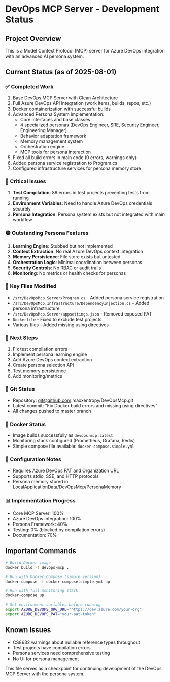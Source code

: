 # DevOps MCP Server - Development Status

## Project Overview
This is a Model Context Protocol (MCP) server for Azure DevOps integration with an advanced AI persona system.

## Current Status (as of 2025-08-01)

### ✅ Completed Work
1. Base DevOps MCP Server with Clean Architecture
2. Full Azure DevOps API integration (work items, builds, repos, etc.)
3. Docker containerization with successful builds
4. Advanced Persona System implementation:
   - Core interfaces and base classes
   - 4 specialized personas (DevOps Engineer, SRE, Security Engineer, Engineering Manager)
   - Behavior adaptation framework
   - Memory management system
   - Orchestration engine
   - MCP tools for persona interaction
5. Fixed all build errors in main code (0 errors, warnings only)
6. Added persona service registration to Program.cs
7. Configured infrastructure services for persona memory store

### 🔴 Critical Issues
1. **Test Compilation**: 89 errors in test projects preventing tests from running
2. **Environment Variables**: Need to handle Azure DevOps credentials securely
3. **Persona Integration**: Persona system exists but not integrated with main workflow

### 🟡 Outstanding Persona Features
1. **Learning Engine**: Stubbed but not implemented
2. **Context Extraction**: No real Azure DevOps context integration
3. **Memory Persistence**: File store exists but untested
4. **Orchestration Logic**: Minimal coordination between personas
5. **Security Controls**: No RBAC or audit trails
6. **Monitoring**: No metrics or health checks for personas

### 📁 Key Files Modified
- `/src/DevOpsMcp.Server/Program.cs` - Added persona service registration
- `/src/DevOpsMcp.Infrastructure/DependencyInjection.cs` - Added persona infrastructure
- `/src/DevOpsMcp.Server/appsettings.json` - Removed exposed PAT
- `Dockerfile` - Fixed to exclude test projects
- Various files - Added missing using directives

### 🚀 Next Steps
1. Fix test compilation errors
2. Implement persona learning engine
3. Add Azure DevOps context extraction
4. Create persona selection API
5. Test memory persistence
6. Add monitoring/metrics

### 💾 Git Status
- Repository: git@github.com:maxxentropy/DevOpsMcp.git
- Latest commit: "Fix Docker build errors and missing using directives"
- All changes pushed to master branch

### 🐳 Docker Status
- Image builds successfully as `devops-mcp:latest`
- Monitoring stack configured (Prometheus, Grafana, Redis)
- Simple compose file available: `docker-compose.simple.yml`

### 🔧 Configuration Notes
- Requires Azure DevOps PAT and Organization URL
- Supports stdio, SSE, and HTTP protocols
- Persona memory stored in LocalApplicationData/DevOpsMcp/PersonaMemory

### 📊 Implementation Progress
- Core MCP Server: 100%
- Azure DevOps Integration: 100%
- Persona Framework: 40%
- Testing: 0% (blocked by compilation errors)
- Documentation: 70%

## Important Commands
```bash
# Build Docker image
docker build -t devops-mcp .

# Run with Docker Compose (simple version)
docker-compose -f docker-compose.simple.yml up

# Run with full monitoring stack
docker-compose up

# Set environment variables before running
export AZURE_DEVOPS_ORG_URL="https://dev.azure.com/your-org"
export AZURE_DEVOPS_PAT="your-pat-token"
```

## Known Issues
- CS8632 warnings about nullable reference types throughout
- Test projects have compilation errors
- Persona services need comprehensive testing
- No UI for persona management

This file serves as a checkpoint for continuing development of the DevOps MCP Server with the persona system.